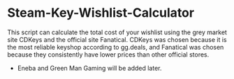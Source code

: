 # Steam-Key-Wishlist-Calculator
This script can calculate the total cost of your wishlist using the grey market site CDKeys and the official site Fanatical. CDKeys was chosen because it is the most reliable keyshop according to gg.deals, and Fanatical was chosen because they consistently have lower prices than other official stores.

- Eneba and Green Man Gaming will be added later.
